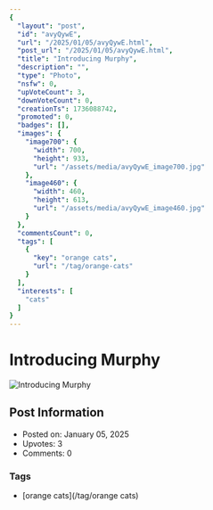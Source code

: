 ```yaml
---
{
  "layout": "post",
  "id": "avyQywE",
  "url": "/2025/01/05/avyQywE.html",
  "post_url": "/2025/01/05/avyQywE.html",
  "title": "Introducing Murphy",
  "description": "",
  "type": "Photo",
  "nsfw": 0,
  "upVoteCount": 3,
  "downVoteCount": 0,
  "creationTs": 1736088742,
  "promoted": 0,
  "badges": [],
  "images": {
    "image700": {
      "width": 700,
      "height": 933,
      "url": "/assets/media/avyQywE_image700.jpg"
    },
    "image460": {
      "width": 460,
      "height": 613,
      "url": "/assets/media/avyQywE_image460.jpg"
    }
  },
  "commentsCount": 0,
  "tags": [
    {
      "key": "orange cats",
      "url": "/tag/orange-cats"
    }
  ],
  "interests": [
    "cats"
  ]
}
---
```


# Introducing Murphy

![Introducing Murphy](/assets/media/avyQywE_image700.jpg)

## Post Information

- Posted on: January 05, 2025
- Upvotes: 3
- Comments: 0

### Tags

- [orange cats](/tag/orange cats)
